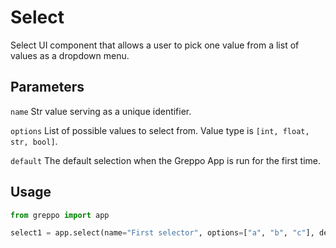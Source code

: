 # Select
Select UI component that allows a user to pick one value from a list of values as a dropdown menu.

## Parameters
`name` Str value serving as a unique identifier.

`options` List of possible values to select from. Value type is `[int, float, str, bool]`.

`default` The default selection when the Greppo App is run for the first time.

## Usage
```python
from greppo import app

select1 = app.select(name="First selector", options=["a", "b", "c"], default="a")
```
